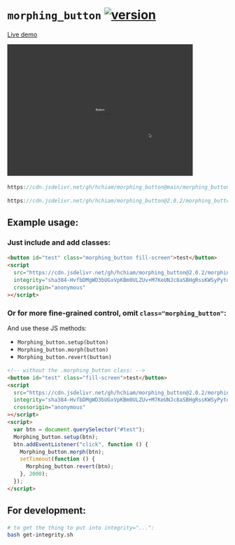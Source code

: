 # `morphing_button` [![version](https://img.shields.io/github/release/hchiam/morphing_button)](https://github.com/hchiam/morphing_button/releases)

[Live demo](https://codepen.io/hchiam/pen/BaQNXom)

[<img src="demo.gif" height="300">](https://codepen.io/hchiam/pen/BaQNXom)

```js
https://cdn.jsdelivr.net/gh/hchiam/morphing_button@main/morphing_button.js
```

```js
https://cdn.jsdelivr.net/gh/hchiam/morphing_button@2.0.2/morphing_button.js
```

## Example usage:

### Just include and add classes:

```html
<button id="test" class="morphing_button fill-screen">test</button>
<script
  src="https://cdn.jsdelivr.net/gh/hchiam/morphing_button@2.0.2/morphing_button.js"
  integrity="sha384-HvfbDMgWD3bUGxVpKBm0ULZUv+M7KeUNJc8aSBHgRssKWSyPytopkC7EdsRlAXC9"
  crossorigin="anonymous"
></script>
```

### Or for more fine-grained control, omit `class="morphing_button"`:

And use these JS methods:

- `Morphing_button.setup(button)`
- `Morphing_button.morph(button)`
- `Morphing_button.revert(button)`

```html
<!-- without the .morphing_button class: -->
<button id="test" class="fill-screen">test</button>
<script
  src="https://cdn.jsdelivr.net/gh/hchiam/morphing_button@2.0.2/morphing_button.js"
  integrity="sha384-HvfbDMgWD3bUGxVpKBm0ULZUv+M7KeUNJc8aSBHgRssKWSyPytopkC7EdsRlAXC9"
  crossorigin="anonymous"
></script>
<script>
  var btn = document.querySelector("#test");
  Morphing_button.setup(btn);
  btn.addEventListener("click", function () {
    Morphing_button.morph(btn);
    setTimeout(function () {
      Morphing_button.revert(btn);
    }, 2000);
  });
</script>
```

## For development:

```bash
# to get the thing to put into integrity="...":
bash get-integrity.sh
```
